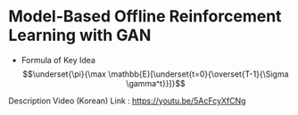 # Model-Based Offline Reinforcement Learning with GAN

- Formula of Key Idea
$$\underset{\pi}{\max \mathbb{E}[\underset{t=0}{\overset{T-1}{\Sigma \gamma^t}}]}$$


Description Video (Korean) Link : https://youtu.be/5AcFcyXfCNg
